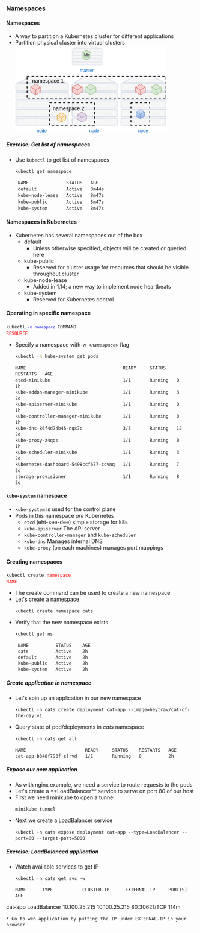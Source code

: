 ### Namespaces


#### Namespaces
* A way to partition a Kubernetes cluster for different applications
* Partition physical cluster into virtual clusters ![namespaces](img/k8s-namespaces.png "Namespaces") <!-- .element: class="img-right" -->


##### Exercise: Get list of namespaces
* Use `kubectl` to get list of namespaces
   ```
   kubectl get namespace
   ```
   ```bash
    NAME              STATUS   AGE
    default           Active   8m44s
    kube-node-lease   Active   8m47s
    kube-public       Active   8m47s
    kube-system       Active   8m47s
   ```
   <!-- .element: class="fragment" data-fragment-index="0" -->



#### Namespaces in Kubernetes
* Kubernetes has several namespaces out of the box
  + default
    - Unless otherwise specified, objects will be created or queried here
  + kube-public
    - Reserved for cluster usage for resources that should be visible
      throughout cluster
  + kube-node-lease
    - Added in 1.14; a new way to implement node heartbeats
  + kube-system
    - Reserved for Kubernetes control 


#### Operating in specific namespace
<code>kubectl <code style="color:blue;">-n namespace </code>COMMAND </code><code style="color:red;">RESOURCE</code>
* Specify a namespace with<!-- .element: class="fragment" data-fragment-index="2" -->*`-n <namespace>`* flag
   ```bash
   kubectl -n kube-system get pods
   ```
   ```
   NAME                                    READY     STATUS    RESTARTS   AGE
   etcd-minikube                           1/1       Running   0          1h
   kube-addon-manager-minikube             1/1       Running   3          2d
   kube-apiserver-minikube                 1/1       Running   0          1h
   kube-controller-manager-minikube        1/1       Running   0          1h
   kube-dns-86f4d74b45-nqx7c               3/3       Running   12         2d
   kube-proxy-z4qqs                        1/1       Running   0          1h
   kube-scheduler-minikube                 1/1       Running   3          2d
   kubernetes-dashboard-5498ccf677-ccvnq   1/1       Running   7          2d
   storage-provisioner                     1/1       Running   8          2d
   ```
   <!-- .element: class="fragment" data-fragment-index="3" -->


#### `kube-system` namespace
* `kube-system` is used for the control plane
* Pods in this namespace _are_ Kubernetes
  + `etcd` (eht-see-dee) simple storage for k8s
  + `kube-apiserver` The API server
  + `kube-controller-manager` and `kube-scheduler`
  + `kube-dns` Manages internal DNS
  + `kube-proxy` (on each machines) manages port mappings


#### Creating namespaces
<code>kubectl create </code><code style="color:red;">namespace NAME</code>
* The create command can be used to create a new namespace
* Let's create a namespace
   ```
   kubectl create namespace cats
   ```
* Verify that the new namespace exists <!-- .element: class="fragment" data-fragment-index="0" -->
   ```
   kubectl get ns
   ```
   ```
    NAME          STATUS    AGE
    cats          Active    2h
    default       Active    2h
    kube-public   Active    2h
    kube-system   Active    2h
   ```
   <!-- .element: class="fragment" data-fragment-index="1" -->


##### Create application in namespace
* Let's spin up an application in our new namespace
   ```
   kubectl -n cats create deployment cat-app --image=heytrav/cat-of-the-day:v1
   ```
   <!-- .element: style="font-size:11pt;"  -->
* Query state of pod/deployments in <!-- .element: class="fragment" data-fragment-index="0" -->_cats_ namespace
   ```
   kubectl -n cats get all
   ```
   ```
   NAME                      READY     STATUS    RESTARTS   AGE
   cat-app-b848f798f-clrvd   1/1       Running   0          2h
   ```
   <!-- .element: class="fragment" data-fragment-index="1" style="font-size:13pt;" -->



##### Expose our new application
* <!-- .element: class="fragment" data-fragment-index="0" -->As with nginx example, we need a service to route requests to the pods
* <!-- .element: class="fragment" data-fragment-index="1" -->Let's create a **LoadBalancer** service to serve on port 80 of our host
* <!-- .element: class="fragment" data-fragment-index="2" -->First we need minikube to open a tunnel
   ```
   minikube tunnel
   ```
* <!-- .element: class="fragment" data-fragment-index="3" -->Next we create a LoadBalancer service
   ```
   kubectl -n cats expose deployment cat-app --type=LoadBalancer --port=80 --target-port=5000
   ```


##### Exercise: LoadBalanced application
* Watch available services to get IP
   ```
   kubectl -n cats get svc -w
   ```
   ```
   NAME      TYPE           CLUSTER-IP      EXTERNAL-IP     PORT(S)        AGE
cat-app   LoadBalancer   10.100.25.215   10.100.25.215   80:30621/TCP   114m
   ```
* Go to web application by putting the IP under EXTERNAL-IP in your browser
